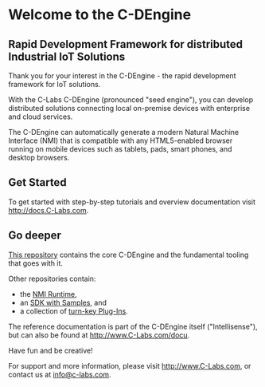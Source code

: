 # Welcome to the C-DEngine

## Rapid Development Framework for distributed Industrial IoT Solutions

Thank you for your interest in the C-DEngine - the rapid development framework for IoT solutions.

With the C-Labs C-DEngine (pronounced "seed engine"), you can develop distributed solutions connecting local on-premise devices with enterprise and cloud services.

The C-DEngine can automatically generate a modern Natural Machine Interface (NMI) that is compatible with any HTML5-enabled browser running on mobile devices such as tablets, pads, smart phones, and desktop browsers.

## Get Started

To get started with step-by-step tutorials and overview documentation visit http://docs.C-Labs.com.

## Go deeper

[This repository](src/readme.md) contains the core C-DEngine and the fundamental tooling that goes with it.

Other repositories contain:

- the [NMI Runtime](https://github.com/TRUMPF-IoT/cdeNMI), 
- an [SDK with Samples](https://github.com/TRUMPF-IoT/cdeSDK), and 
- a collection of [turn-key Plug-Ins](https://github.com/TRUMPF-IoT/cdePlugins).

The reference documentation is part of the C-DEngine itself ("Intellisense"), but can also be found at http://www.C-Labs.com/docu.

Have fun and be creative!

For support and more information, please visit http://www.C-Labs.com, or contact us at [info@c-labs.com](mailto:info@c-labs.com).

